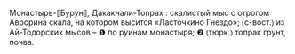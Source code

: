 ---
---

Монастырь-⟦Бурун⟧, Дакакнали-Топрах
: скалистый мыс с отрогом Аврорина скала, на котором высится «Ласточкино Гнездо»; ⦅с-вост.⦆ из Ай-Тодорских мысов – ❶ по руинам монастыря; ❷ ⦅тюрк.⦆ топрак грунт, почва.
